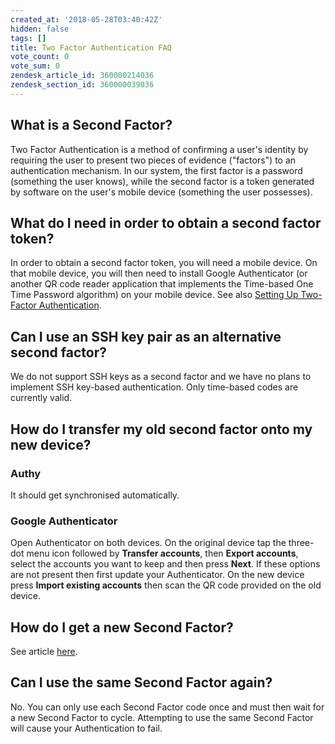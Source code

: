 ```yaml
---
created_at: '2018-05-28T03:40:42Z'
hidden: false
tags: []
title: Two Factor Authentication FAQ
vote_count: 0
vote_sum: 0
zendesk_article_id: 360000214036
zendesk_section_id: 360000039036
---
```



## What is a Second Factor?

Two Factor Authentication is a method of confirming a user's
identity by requiring the user to present two pieces of evidence
("factors") to an authentication mechanism. In our system, the first
factor is a password (something the user knows), while the second factor
is a token generated by software on the user's mobile device (something
the user possesses).

## What do I need in order to obtain a second factor token?

In order to obtain a second factor token, you will need a
mobile device. On that mobile device, you will then need to install
Google Authenticator (or another QR code reader application that
implements the Time-based One Time Password algorithm) on your mobile
device. See also [Setting Up Two-Factor
Authentication](https://support.nesi.org.nz/hc/articles/360000203075).

## Can I use an SSH key pair as an alternative second factor?

We do not support SSH keys as a second factor and we have no
plans to implement SSH key-based authentication. Only time-based codes
are currently valid.

## How do I transfer my old second factor onto my new device?

### Authy

It should get synchronised automatically.

### Google Authenticator

Open Authenticator on both devices. On the
original device tap the three-dot menu icon followed by **Transfer
accounts**, then **Export accounts**, select the accounts you want to
keep and then press **Next**. If these options are not present then
first update your Authenticator. On the new device press **Import
existing accounts** then scan the QR code provided on the old device.

## How do I get a new Second Factor?

See article [here](../../General/FAQs/How_to_replace_my_2FA_token.md).

## Can I use the same Second Factor again?

No. You can only use each Second Factor code once and must
then wait for a new Second Factor to cycle. Attempting to use the same
Second Factor will cause your Authentication to fail.
